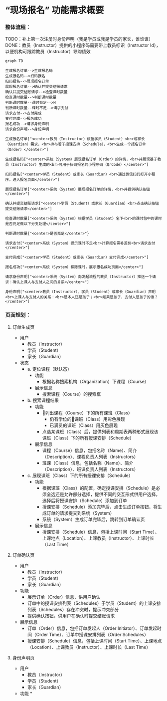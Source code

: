 # “现场报名” 功能需求概要

### 整体流程：

TODO：补上第一次注册时身份声明（我是学员或我是学员的家长，谁谁谁）
DONE：教员（Instructor）提供的小程序码需要带上教员标识（Instructor Id），以便机构可跟踪教员（Instructor）导购绩效

```mermaid
graph TD

生成报名订单-->生成报名码
生成报名码-->扫码报名
扫码报名-->展现报名订单
展现报名订单-->确认并提交结账请求
确认并提交结账请求-->检查课时数量
检查课时数量-->判断课时数量
判断课时数量--课时充足-->H
判断课时数量--课时不足-->请求支付
请求支付-->支付完成
支付完成-->报名成功
报名成功-->请求身份声明
请求身份声明-->身份声明

生成报名订单["<center>教员（Instructor）根据学员（Student）<br>或家长（Guardian）需求，<br>排布若干授课安排（Schedule），<br>生成一个报名订单（Order）</center>"]

生成报名码["<center>系统（System）展现报名订单（Order）的详情，<br>并展现基于教员（Instructor）生成的<br>可用于扫码报名的小程序码（QrCode）</center>"]

扫码报名["<center>学员（Student）或家长（Guardian）<br>通过微信扫码打开小程序，进入报名页面</center>"]

展现报名订单["<center>系统（System）展现报名订单的详情，<br>并提供确认按钮</center>"]

确认并提交结账请求["<center>学员（Student）或家长（Guardian）<br>点击确认按钮提交结账请求</center>"]

检查课时数量["<center>系统（System）根据学员（Student）名下<br>的课时包中的课时是否充足做以下分支处理</center>"]

判断课时数量{"<center>是否充足</center>"}

请求支付["<center>系统（System）提示课时不足<br>计算报名需补差价<br>请求支付</center>"]

支付完成["<center>学员（Student）或家长（Guardian）支付完成</center>"]

报名成功["<center>系统（System）扣除课时，展示报名成功页面</center>"]

请求身份声明["<center>系统（System）向发起流程的教员（Instructor）推送一个请求：确认上课人与支付人之间的关系</center>"]

身份声明["<center>教员（Instructor）、学员（Student）或家长（Guardian）声明<br>上课人与支付人的关系：<br>是本人还是孩子；<br>如果是孩子，支付人是孩子的谁？</center>"]
```

### 页面规划：

1. 订单生成页
	* 用户
		* 教员（Instructor）
		* 学员（Student）
		* 家长（Guardian）
	* 状态
		- a. 定位课程（默认态）
			* 功能
				* 根据名称搜索机构（Organization）下课程（Course）
			* 展示信息
				* 搜索课程（Course）的搜索框
		- b. 搜索课程结果
			* 功能
				* 列出课程（Course）下的所有课班（Class）
					* 仍有学位的课班（Class）用彩色展现
					* 已满员的课班（Class）用灰色展现
				* 点选某课班（Class）后，提供列表和周期表两种形式展现该课班（Class）下的所有授课安排（Schedule）
			* 展示信息
				* 课程（Course）信息，包括名称（Name）、简介（Description）、课程负责人列表（Instructors）
				* 班课（Class）信息，包括名称（Name）、简介（Description）、班课负责人列表（Instructors）
		- c. 展现课班（Class）下的所有授课安排（Schedule）
			* 功能
				* 根据课班（Class）的配置，确定授课安排（Schedule）是必须全选还是允许部分选择，提供不同的交互形式供用户选择，选择后将授课安排（Schedule）添加到订单
				* 授课安排（Schedule）添加完毕后，点击生成订单按钮，将生成订单的请求提交到系统（System）
				* 系统（System）生成订单完毕后，跳转到订单确认页
			* 展示信息
				* 授课安排（Schedule）信息，包括上课时间（Start Time）、上课地点（Location）、上课教员（Instructor）、上课时长（Last Time）

2. 订单确认页
	* 用户
		* 教员（Instructor）
		* 学员（Student）
		* 家长（Guardian）
	* 功能
		* 展示订单（Order）信息，供用户确认
		* 订单中的授课安排列表（Schedules）于学员（Student）的上课安排列表（Schedules）存在冲突时，提示冲突部分
		* 提供确认按钮，供用户在确认时提交结账请求
	* 展示信息
		* 订单（Order）信息，包括订单发起人（Order Initiator）、订单发起时间（Order Time）、订单中授课安排列表（Order Schedules）
		* 授课安排（Schedule）信息，包括上课时间（Start Time）、上课地点（Location）、上课教员（Instructor）、上课时长（Last Time）

3. 身份声明页
	* 用户
		* 教员（Instructor）
		* 学员（Student）
		* 家长（Guardian）
	* 功能
		* 
<!--stackedit_data:
eyJoaXN0b3J5IjpbMTE0MTQ1Mjg5MCwxMzk1NDMyMDYyLDExOT
czMDk4MywtNzQzMDg5ODEyLDE4MjAwNDE0NjQsMTUzMjQ5NDcw
NiwxNjc4NTU4NDc1LC05ODY0MzE2OTQsMzgzMjMxMjgsLTE4Nj
Q2MzY2MTgsMTk4MDY1OTExMSwtMTQ1Nzc2MDA2MSwtMTM3NDY4
NzEzM119
-->